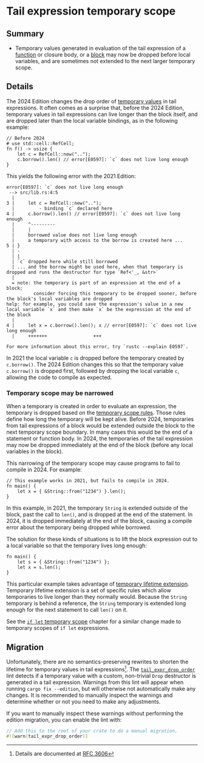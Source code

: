 # Tail expression temporary scope

## Summary

- Temporary values generated in evaluation of the tail expression of a [function] or closure body, or a [block] may now be dropped before local variables, and are sometimes not extended to the next larger temporary scope.

[function]: ../../reference/items/functions.html
[block]: ../../reference/expressions/block-expr.html

## Details

The 2024 Edition changes the drop order of [temporary values] in tail expressions. It often comes as a surprise that, before the 2024 Edition, temporary values in tail expressions can live longer than the block itself, and are dropped later than the local variable bindings, as in the following example:

[temporary values]: ../../reference/expressions.html#temporaries

```rust,edition2021,compile_fail,E0597
// Before 2024
# use std::cell::RefCell;
fn f() -> usize {
    let c = RefCell::new("..");
    c.borrow().len() // error[E0597]: `c` does not live long enough
}
```

This yields the following error with the 2021 Edition:

```text
error[E0597]: `c` does not live long enough
 --> src/lib.rs:4:5
  |
3 |     let c = RefCell::new("..");
  |         - binding `c` declared here
4 |     c.borrow().len() // error[E0597]: `c` does not live long enough
  |     ^---------
  |     |
  |     borrowed value does not live long enough
  |     a temporary with access to the borrow is created here ...
5 | }
  | -
  | |
  | `c` dropped here while still borrowed
  | ... and the borrow might be used here, when that temporary is dropped and runs the destructor for type `Ref<'_, &str>`
  |
  = note: the temporary is part of an expression at the end of a block;
          consider forcing this temporary to be dropped sooner, before the block's local variables are dropped
help: for example, you could save the expression's value in a new local variable `x` and then make `x` be the expression at the end of the block
  |
4 |     let x = c.borrow().len(); x // error[E0597]: `c` does not live long enough
  |     +++++++                 +++

For more information about this error, try `rustc --explain E0597`.
```

In 2021 the local variable `c` is dropped before the temporary created by `c.borrow()`. The 2024 Edition changes this so that the temporary value `c.borrow()` is dropped first, followed by dropping the local variable `c`, allowing the code to compile as expected.

### Temporary scope may be narrowed

When a temporary is created in order to evaluate an expression, the temporary is dropped based on the [temporary scope rules]. Those rules define how long the temporary will be kept alive. Before 2024, temporaries from tail expressions of a block would be extended outside the block to the next temporary scope boundary. In many cases this would be the end of a statement or function body. In 2024, the temporaries of the tail expression may now be dropped immediately at the end of the block (before any local variables in the block).

This narrowing of the temporary scope may cause programs to fail to compile in 2024. For example:

```rust,edition2024,E0716,compile_fail
// This example works in 2021, but fails to compile in 2024.
fn main() {
    let x = { &String::from("1234") }.len();
}
```

In this example, in 2021, the temporary `String` is extended outside of the block, past the call to `len()`, and is dropped at the end of the statement. In 2024, it is dropped immediately at the end of the block, causing a compile error about the temporary being dropped while borrowed.

The solution for these kinds of situations is to lift the block expression out to a local variable so that the temporary lives long enough:

```rust,edition2024
fn main() {
    let s = { &String::from("1234") };
    let x = s.len();
}
```

This particular example takes advantage of [temporary lifetime extension]. Temporary lifetime extension is a set of specific rules which allow temporaries to live longer than they normally would. Because the `String` temporary is behind a reference, the `String` temporary is extended long enough for the next statement to call `len()` on it.

See the [`if let` temporary scope] chapter for a similar change made to temporary scopes of `if let` expressions.

[`if let` temporary scope]: temporary-if-let-scope.md
[temporary scope rules]: ../../reference/destructors.html#temporary-scopes
[temporary lifetime extension]: ../../reference/destructors.html#temporary-lifetime-extension

## Migration

Unfortunately, there are no semantics-preserving rewrites to shorten the lifetime for temporary values in tail expressions[^RFC3606]. The [`tail_expr_drop_order`] lint detects if a temporary value with a custom, non-trivial `Drop` destructor is generated in a tail expression. Warnings from this lint will appear when running `cargo fix --edition`, but will otherwise not automatically make any changes. It is recommended to manually inspect the warnings and determine whether or not you need to make any adjustments.

If you want to manually inspect these warnings without performing the edition migration, you can enable the lint with:

```rust
// Add this to the root of your crate to do a manual migration.
#![warn(tail_expr_drop_order)]
```

[^RFC3606]: Details are documented at [RFC 3606](https://github.com/rust-lang/rfcs/pull/3606)

[`tail_expr_drop_order`]: ../../rustc/lints/listing/allowed-by-default.html#tail-expr-drop-order
